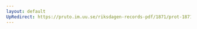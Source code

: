 ```yaml
---
layout: default
UpRedirect: https://pruto.im.uu.se/riksdagen-records-pdf/1871/prot-1871-urtima-ak--1006.pdf
---
```

